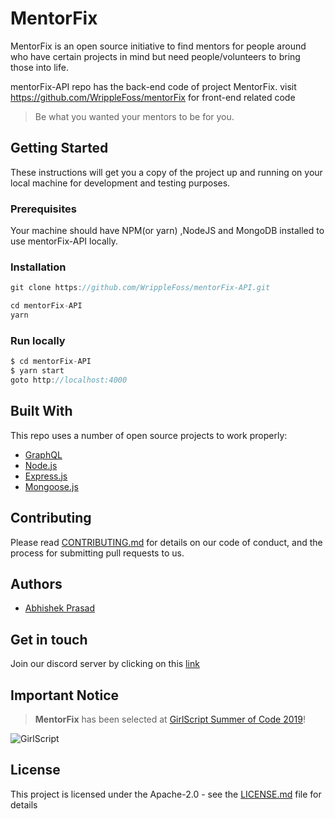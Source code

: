 # MentorFix

MentorFix is an open source initiative to find mentors for people around who have certain projects in mind but need people/volunteers to bring those into life.

mentorFix-API repo has the back-end code of project MentorFix.
visit https://github.com/WrippleFoss/mentorFix for front-end related code

> Be what you wanted your mentors to be for you.

## Getting Started

These instructions will get you a copy of the project up and running on your local machine for development and testing purposes.

### Prerequisites

Your machine should have NPM(or yarn) ,NodeJS and MongoDB  installed to use mentorFix-API locally.

### Installation

```js
git clone https://github.com/WrippleFoss/mentorFix-API.git
```




```js
cd mentorFix-API
yarn 
```

### Run locally


```js
$ cd mentorFix-API
$ yarn start
goto http://localhost:4000
```

## Built With

This repo uses a number of open source projects to work properly:

* [GraphQL](https://www.graphql.com/)
* [Node.js](https://nodejs.org/)
* [Express.js](https://expressjs.com/)
* [Mongoose.js](https://mongoosejs.com/)



## Contributing

Please read [CONTRIBUTING.md](https://github.com/WrippleFoss/mentorFix-API/blob/master/contributing.md) for details on our code of conduct, and the process for submitting pull requests to us.

## Authors

* [Abhishek Prasad](https://github.com/abhishek71994)

## Get in touch

Join our discord server by clicking on this [link](https://discord.gg/7TahF4D)

## Important Notice

> **MentorFix** has been selected at [GirlScript Summer of Code 2019](https://www.gssoc.tech/)!

![GirlScript](https://cdn-images-1.medium.com/max/600/1*47hUn6EfnP5hZkHslmUsxQ.jpeg)

## License

This project is licensed under the Apache-2.0 - see the [LICENSE.md](https://github.com/WrippleFoss/mentorFix-API/blob/master/LICENSE) file for details
